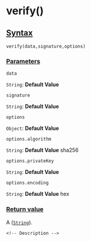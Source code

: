 # verify()

<!-- Description -->

## [Syntax]()

    verify(data,signature,options)

### [Parameters]()

`data`

`String`: **Default Value** 

`signature`

`String`: **Default Value** 

`options`

`Object`: **Default Value** 

`options.algorithm`

`String`: **Default Value** sha256

`options.privateKey`

`String`: **Default Value** 

`options.encoding`

`String`: **Default Value** hex


### [Return value]()

A ([`String`]()).

<!-- ## [Examples]() -->
<!--  -->
    <!-- Description -->
<!--  -->
<!-- ## [See also]() -->
<!--  -->
<!-- -   [link]() -->
